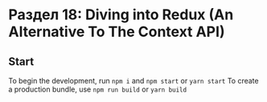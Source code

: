 # Раздел 18: Diving into Redux (An Alternative To The Context API)


## Start

To begin the development, run `npm i` and `npm start` or `yarn start`
To create a production bundle, use `npm run build` or `yarn build`
